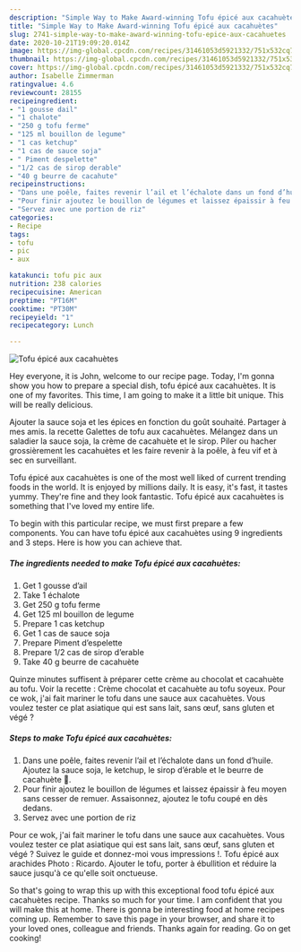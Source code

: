 ```yaml
---
description: "Simple Way to Make Award-winning Tofu épicé aux cacahuètes"
title: "Simple Way to Make Award-winning Tofu épicé aux cacahuètes"
slug: 2741-simple-way-to-make-award-winning-tofu-epice-aux-cacahuetes
date: 2020-10-21T19:09:20.014Z
image: https://img-global.cpcdn.com/recipes/31461053d5921332/751x532cq70/tofu-epice-aux-cacahuetes-photo-principale-de-la-recette.jpg
thumbnail: https://img-global.cpcdn.com/recipes/31461053d5921332/751x532cq70/tofu-epice-aux-cacahuetes-photo-principale-de-la-recette.jpg
cover: https://img-global.cpcdn.com/recipes/31461053d5921332/751x532cq70/tofu-epice-aux-cacahuetes-photo-principale-de-la-recette.jpg
author: Isabelle Zimmerman
ratingvalue: 4.6
reviewcount: 28155
recipeingredient:
- "1 gousse dail"
- "1 chalote"
- "250 g tofu ferme"
- "125 ml bouillon de legume"
- "1 cas ketchup"
- "1 cas de sauce soja"
- " Piment despelette"
- "1/2 cas de sirop derable"
- "40 g beurre de cacahute"
recipeinstructions:
- "Dans une poêle, faites revenir l’ail et l’échalote dans un fond d’huile. Ajoutez la sauce soja, le ketchup, le sirop d’érable et le beurre de cacahuète 🥜."
- "Pour finir ajoutez le bouillon de légumes et laissez épaissir à feu moyen sans cesser de remuer. Assaisonnez, ajoutez le tofu coupé en dès dedans."
- "Servez avec une portion de riz"
categories:
- Recipe
tags:
- tofu
- pic
- aux

katakunci: tofu pic aux 
nutrition: 238 calories
recipecuisine: American
preptime: "PT16M"
cooktime: "PT30M"
recipeyield: "1"
recipecategory: Lunch

---
```



![Tofu épicé aux cacahuètes](https://img-global.cpcdn.com/recipes/31461053d5921332/751x532cq70/tofu-epice-aux-cacahuetes-photo-principale-de-la-recette.jpg)

Hey everyone, it is John, welcome to our recipe page. Today, I'm gonna show you how to prepare a special dish, tofu épicé aux cacahuètes. It is one of my favorites. This time, I am going to make it a little bit unique. This will be really delicious.

Ajouter la sauce soja et les épices en fonction du goût souhaité. Partager à mes amis. la recette Galettes de tofu aux cacahuètes. Mélangez dans un saladier la sauce soja, la crème de cacahuète et le sirop. Piler ou hacher grossièrement les cacahuètes et les faire revenir à la poêle, à feu vif et à sec en surveillant.

Tofu épicé aux cacahuètes is one of the most well liked of current trending foods in the world. It is enjoyed by millions daily. It is easy, it's fast, it tastes yummy. They're fine and they look fantastic. Tofu épicé aux cacahuètes is something that I've loved my entire life.


To begin with this particular recipe, we must first prepare a few components. You can have tofu épicé aux cacahuètes using 9 ingredients and 3 steps. Here is how you can achieve that.

<!--inarticleads1-->

##### The ingredients needed to make Tofu épicé aux cacahuètes:

1. Get 1 gousse d’ail
1. Take 1 échalote
1. Get 250 g tofu ferme
1. Get 125 ml bouillon de legume
1. Prepare 1 cas ketchup
1. Get 1 cas de sauce soja
1. Prepare  Piment d’espelette
1. Prepare 1/2 cas de sirop d’erable
1. Take 40 g beurre de cacahuète


Quinze minutes suffisent à préparer cette crème au chocolat et cacahuète au tofu. Voir la recette : Crème chocolat et cacahuète au tofu soyeux. Pour ce wok, j&#39;ai fait mariner le tofu dans une sauce aux cacahuètes. Vous voulez tester ce plat asiatique qui est sans lait, sans œuf, sans gluten et végé ? 

<!--inarticleads2-->

##### Steps to make Tofu épicé aux cacahuètes:

1. Dans une poêle, faites revenir l’ail et l’échalote dans un fond d’huile. Ajoutez la sauce soja, le ketchup, le sirop d’érable et le beurre de cacahuète 🥜.
1. Pour finir ajoutez le bouillon de légumes et laissez épaissir à feu moyen sans cesser de remuer. Assaisonnez, ajoutez le tofu coupé en dès dedans.
1. Servez avec une portion de riz


Pour ce wok, j&#39;ai fait mariner le tofu dans une sauce aux cacahuètes. Vous voulez tester ce plat asiatique qui est sans lait, sans œuf, sans gluten et végé ? Suivez le guide et donnez-moi vous impressions !. Tofu épicé aux arachides Photo : Ricardo. Ajouter le tofu, porter à ébullition et réduire la sauce jusqu&#39;à ce qu&#39;elle soit onctueuse. 

So that's going to wrap this up with this exceptional food tofu épicé aux cacahuètes recipe. Thanks so much for your time. I am confident that you will make this at home. There is gonna be interesting food at home recipes coming up. Remember to save this page in your browser, and share it to your loved ones, colleague and friends. Thanks again for reading. Go on get cooking!

